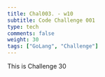 ```yaml
---
title: Chal003. - w10
subtitle: Code Challenge 001
type: tech
comments: false
weight: 30
tags: ["GoLang", "Challenge"]
---
```

This is Challenge 30